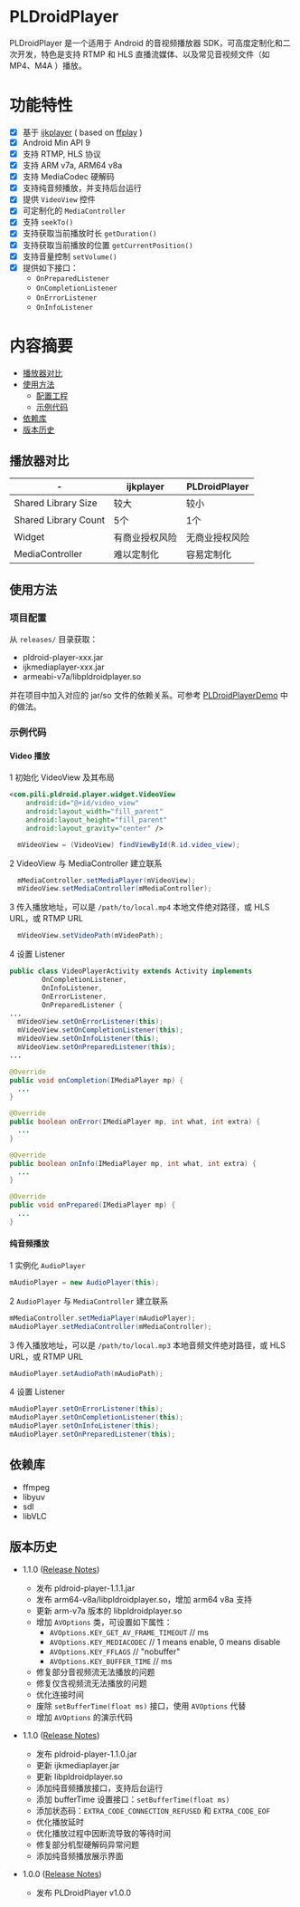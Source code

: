 # PLDroidPlayer
PLDroidPlayer 是一个适用于 Android 的音视频播放器 SDK，可高度定制化和二次开发，特色是支持 RTMP 和 HLS 直播流媒体、以及常见音视频文件（如 MP4、M4A ）播放。

# 功能特性
  - [x] 基于 [ijkplayer](https://github.com/Bilibili/ijkplayer) ( based on [ffplay](http://ffmpeg.org/) )
  - [x]  Android Min API 9
  - [x] 支持 RTMP, HLS 协议
  - [x] 支持 ARM v7a, ARM64 v8a
  - [x] 支持 MediaCodec 硬解码
  - [x] 支持纯音频播放，并支持后台运行
  - [x] 提供 `VideoView` 控件
  - [x] 可定制化的 `MediaController`
  - [x] 支持 `seekTo()`
  - [x] 支持获取当前播放时长 `getDuration()`
  - [x] 支持获取当前播放的位置 `getCurrentPosition()`
  - [x] 支持音量控制 `setVolume()`
  - [x] 提供如下接口：
    - `OnPreparedListener`
    - `OnCompletionListener`
    - `OnErrorListener`
    - `OnInfoListener`

# 内容摘要
- [播放器对比](#播放器对比)
- [使用方法](#使用方法)
    - [配置工程](#项目配置)
    - [示例代码](#示例代码)
- [依赖库](#依赖库)
- [版本历史](#版本历史)



## 播放器对比
| -  | ijkplayer | PLDroidPlayer |
|---|---|---|
|Shared Library Size|较大|较小|
|Shared Library Count|5个|1个|
|Widget|有商业授权风险|无商业授权风险|
|MediaController|难以定制化|容易定制化|

## 使用方法
### 项目配置
从 `releases/` 目录获取：

- pldroid-player-xxx.jar 
- ijkmediaplayer-xxx.jar
- armeabi-v7a/libpldroidplayer.so

并在项目中加入对应的 jar/so 文件的依赖关系。可参考 [PLDroidPlayerDemo][1] 中的做法。

### 示例代码
#### Video 播放

1 初始化 VideoView 及其布局
```XML
<com.pili.pldroid.player.widget.VideoView
    android:id="@+id/video_view"
    android:layout_width="fill_parent"
    android:layout_height="fill_parent"
    android:layout_gravity="center" />
```
```JAVA
  mVideoView = (VideoView) findViewById(R.id.video_view);
```

2 VideoView 与 MediaController 建立联系
```JAVA
  mMediaController.setMediaPlayer(mVideoView);
  mVideoView.setMediaController(mMediaController);
```

3 传入播放地址，可以是 `/path/to/local.mp4` 本地文件绝对路径，或 HLS URL，或 RTMP URL
```JAVA
  mVideoView.setVideoPath(mVideoPath);
```

4 设置 Listener
```JAVA
public class VideoPlayerActivity extends Activity implements
        OnCompletionListener,
        OnInfoListener,
        OnErrorListener,
        OnPreparedListener {
...
  mVideoView.setOnErrorListener(this);
  mVideoView.setOnCompletionListener(this);
  mVideoView.setOnInfoListener(this);
  mVideoView.setOnPreparedListener(this);
...

@Override
public void onCompletion(IMediaPlayer mp) {
  ...
}

@Override
public boolean onError(IMediaPlayer mp, int what, int extra) {
  ...
}

@Override
public boolean onInfo(IMediaPlayer mp, int what, int extra) {
  ...
}

@Override
public void onPrepared(IMediaPlayer mp) {
  ...
}
```

#### 纯音频播放
1 实例化 `AudioPlayer`
```JAVA
mAudioPlayer = new AudioPlayer(this);
```

2 `AudioPlayer` 与 `MediaController` 建立联系
```JAVA
mMediaController.setMediaPlayer(mAudioPlayer);
mAudioPlayer.setMediaController(mMediaController);
```

3 传入播放地址，可以是 `/path/to/local.mp3` 本地音频文件绝对路径，或 HLS URL，或 RTMP URL
```JAVA
mAudioPlayer.setAudioPath(mAudioPath);
```

4 设置 Listener
```JAVA
mAudioPlayer.setOnErrorListener(this);
mAudioPlayer.setOnCompletionListener(this);
mAudioPlayer.setOnInfoListener(this);
mAudioPlayer.setOnPreparedListener(this);
```

## 依赖库
* ffmpeg
* libyuv
* sdl
* libVLC

## 版本历史
* 1.1.0 ([Release Notes][4])
  - 发布 pldroid-player-1.1.1.jar 
  - 发布 arm64-v8a/libpldroidplayer.so，增加 arm64 v8a 支持
  - 更新 arm-v7a 版本的 libpldroidplayer.so
  - 增加 `AVOptions` 类，可设置如下属性：
    * `AVOptions.KEY_GET_AV_FRAME_TIMEOUT`  // ms
    * `AVOptions.KEY_MEDIACODEC`            // 1 means enable, 0 means disable
    * `AVOptions.KEY_FFLAGS`                // "nobuffer"
    * `AVOptions.KEY_BUFFER_TIME`           // ms
  - 修复部分音视频流无法播放的问题
  - 修复仅含视频流无法播放的问题
  - 优化连接时间
  - 废除 `setBufferTime(float ms)` 接口，使用 `AVOptions` 代替
  - 增加 `AVOptions` 的演示代码

* 1.1.0 ([Release Notes][3])
  - 发布 pldroid-player-1.1.0.jar
  - 更新 ijkmediaplayer.jar
  - 更新 libpldroidplayer.so
  - 添加纯音频播放接口，支持后台运行
  - 添加 bufferTime 设置接口：`setBufferTime(float ms)`
  - 添加状态码：`EXTRA_CODE_CONNECTION_REFUSED` 和 `EXTRA_CODE_EOF`
  - 优化播放延时
  - 优化播放过程中因断流导致的等待时间
  - 修复部分机型硬解码异常问题
  - 添加纯音频播放展示界面

* 1.0.0 ([Release Notes][2])
  - 发布 PLDroidPlayer v1.0.0

[1]: /PLDroidPlayerDemo
[2]: /ReleaseNotes/release-notes-1.0.0.md
[3]: /ReleaseNotes/release-notes-1.1.0.md
[4]: /ReleaseNotes/release-notes-1.1.1.md
